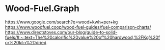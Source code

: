 # Wood-Fuel.Graph
https://www.google.com/search?q=wood+kwh+per+kg https://www.woodfuel.coop/wood-fuel-guides/fuel-comparison-charts/ https://www.directstoves.com/our-blog/guide-to-solid-fuels/#:~:text=The%20calorific%20value%20of%20hardwood,%2FKg%20for%20kiln%2Ddried.
